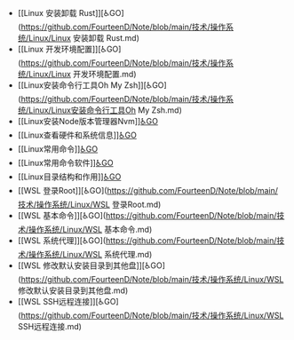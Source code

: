 - [[Linux 安装卸载 Rust]][♿GO](https://github.com/FourteenD/Note/blob/main/技术/操作系统/Linux/Linux 安装卸载 Rust.md)
- [[Linux 开发环境配置]][♿GO](https://github.com/FourteenD/Note/blob/main/技术/操作系统/Linux/Linux 开发环境配置.md)
- [[Linux安装命令行工具Oh My Zsh]][♿GO](https://github.com/FourteenD/Note/blob/main/技术/操作系统/Linux/Linux安装命令行工具Oh My Zsh.md)
- [[Linux安装Node版本管理器Nvm]][♿GO](https://github.com/FourteenD/Note/blob/main/技术/操作系统/Linux/Linux安装Node版本管理器Nvm.md)
- [[Linux查看硬件和系统信息]][♿GO](https://github.com/FourteenD/Note/blob/main/技术/操作系统/Linux/Linux查看硬件和系统信息.md)
- [[Linux常用命令]][♿GO](https://github.com/FourteenD/Note/blob/main/技术/操作系统/Linux/Linux常用命令.md)
- [[Linux常用命令软件]][♿GO](https://github.com/FourteenD/Note/blob/main/技术/操作系统/Linux/Linux常用命令软件.md)
- [[Linux目录结构和作用]][♿GO](https://github.com/FourteenD/Note/blob/main/技术/操作系统/Linux/Linux目录结构和作用.md)
- [[WSL  登录Root]][♿GO](https://github.com/FourteenD/Note/blob/main/技术/操作系统/Linux/WSL  登录Root.md)
- [[WSL 基本命令]][♿GO](https://github.com/FourteenD/Note/blob/main/技术/操作系统/Linux/WSL 基本命令.md)
- [[WSL 系统代理]][♿GO](https://github.com/FourteenD/Note/blob/main/技术/操作系统/Linux/WSL 系统代理.md)
- [[WSL 修改默认安装目录到其他盘]][♿GO](https://github.com/FourteenD/Note/blob/main/技术/操作系统/Linux/WSL 修改默认安装目录到其他盘.md)
- [[WSL SSH远程连接]][♿GO](https://github.com/FourteenD/Note/blob/main/技术/操作系统/Linux/WSL SSH远程连接.md)
